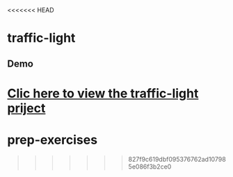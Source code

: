 <<<<<<< HEAD
# traffic-light
## Demo 
[Clic here to view the traffic-light priject](https://samira313.github.io/traffic-light/)
=======
# prep-exercises
>>>>>>> 827f9c619dbf095376762ad107985e086f3b2ce0
